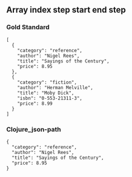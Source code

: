 ## Array index step start end step

###  Gold Standard

    [
      {
        "category": "reference",
        "author": "Nigel Rees",
        "title": "Sayings of the Century",
        "price": 8.95
      },
      {
        "category": "fiction",
        "author": "Herman Melville",
        "title": "Moby Dick",
        "isbn": "0-553-21311-3",
        "price": 8.99
      }
    ]

### Clojure_json-path

    {
      "category": "reference",
      "author": "Nigel Rees",
      "title": "Sayings of the Century",
      "price": 8.95
    }

